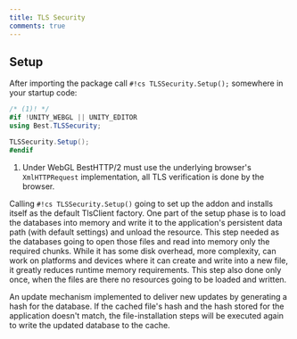 ```yaml
---
title: TLS Security
comments: true
---
```


## Setup

After importing the package call `#!cs TLSSecurity.Setup();` somewhere in your startup code:

```cs
/* (1)! */
#if !UNITY_WEBGL || UNITY_EDITOR
using Best.TLSSecurity;

TLSSecurity.Setup();
#endif
```

1. Under WebGL BestHTTP/2 must use the underlying browser's `XmlHTTPRequest` implementation, all TLS verification is done by the browser.

Calling `#!cs TLSSecurity.Setup()` going to set up the addon and installs itself as the default TlsClient factory. 
One part of the setup phase is to load the databases into memory and write it to the application's persistent data path (with default settings) and unload the resource. 
This step needed as the databases going to open those files and read into memory only the required chunks.
While it has some disk overhead, more complexity, can work on platforms and devices where it can create and write into a new file, it greatly reduces runtime memory requirements.
This step also done only once, when the files are there no resources going to be loaded and written.

An update mechanism implemented to deliver new updates by generating a hash for the database. 
If the cached file's hash and the hash stored for the application doesn't match, the file-installation steps will be executed again to write the updated database to the cache.
